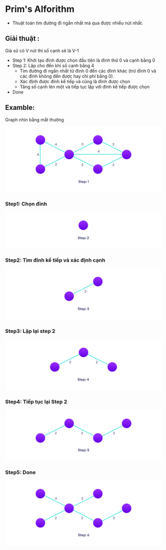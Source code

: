 # Prim's Alforithm
- Thuật toán tìm đường đi ngắn nhất mà qua được nhiều nút nhất.
## Giải thuật :
Giả sử có V nút thì số cạnh sẽ là V-1
- Step 1: Khởi tạo đỉnh được chọn đầu tiên là đỉnh thứ 0 và cạnh bằng 0
- Step 2: Lặp cho đến khi số cạnh bằng 4
    + Tìm đường đi ngắn nhất từ đỉnh 0 đến các đỉnh khác (trừ đỉnh 0 và các đỉnh không đến được hay chi phí bằng 0). 
    + Xác định được đỉnh kế tiếp và cũng là đỉnh được chọn
    + Tăng số cạnh lên một và tiếp tục lặp với đỉnh kế tiếp được chọn
- Done

## Examble:
Graph nhìn bằng mắt thường
<p align="center">
  <img src="img/img.png" />
</p>

### Step1: Chọn đỉnh
<p align="center">
  <img src="img/step1.png" />
</p>

### Step2: Tìm đỉnh kế tiếp và xác định cạnh
<p align="center">
  <img src="img/step3.png" />
</p>

### Step3: Lặp lại step 2
<p align="center">
  <img src="img/step4.png" />
</p>

### Step4: Tiếp tục lại Step 2
<p align="center">
  <img src="img/step5.png" />
</p>

### Step5: Done
<p align="center">
  <img src="img/step6.png" />
</p>